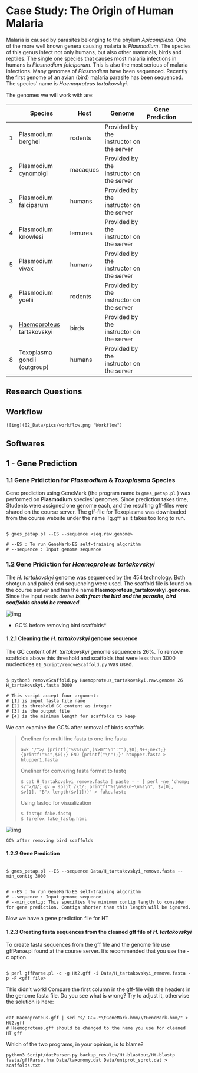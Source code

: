 # Case Study: The Origin of Human Malaria

Malaria is caused by parasites belonging to the phylum *Apicomplexa*. One of the more well known genera causing malaria is *Plasmodium*. The species of this genus infect not only humans, but also other mammals, birds and reptiles. The single one species that causes most malaria infections in humans is *Plasmodium falciparum*. This is also the most serious of malaria infections. Many genomes of *Plasmodium* have been sequenced. Recently the first genome of an avian (bird) malaria parasite has been sequenced. The species' name is *Haemoproteus tartakovskyi*.

The genomes we will work with are:

|   | Species                                                              | Host     | Genome                                   | Gene Prediction |  |  |
| - | -------------------------------------------------------------------- | -------- | ---------------------------------------- | --------------- | - | - |
| 1 | Plasmodium berghei                                                   | rodents  | Provided by the instructor on the server |                 |  |  |
| 2 | Plasmodium cynomolgi                                                 | macaques | Provided by the instructor on the server |                 |  |  |
| 3 | Plasmodium falciparum                                                | humans   | Provided by the instructor on the server |                 |  |  |
| 4 | Plasmodium knowlesi                                                  | lemures  | Provided by the instructor on the server |                 |  |  |
| 5 | Plasmodium vivax                                                     | humans   | Provided by the instructor on the server |                 |  |  |
| 6 | Plasmodium yoelii                                                    | rodents  | Provided by the instructor on the server |                 |  |  |
| 7 | [Haemoproteus](https://en.wikipedia.org/wiki/Haemoproteus) tartakovskyi | birds    | Provided by the instructor on the server |                 |  |  |
| 8 | Toxoplasma gondii (outgroup)                                         | humans   | Provided by the instructor on the server |                 |  |  |

## Research Questions

## Workflow

    ![img](02_Data/pics/workflow.png "Workflow")

## Softwares

## 1 - Gene Prediction

### **1.1 Gene Pridiction for *Plasmodium* & *Toxoplasma* Species**

Gene prediction using GeneMark (the program name is `gmes_petap.pl` ) was performed on **Plasmodium** species' genomes. Since prediction takes time, Students were assigned one genome each, and the resulting gff-files were shared on the course server. The gff-file for Toxoplasma was downloaded from the course website under the name Tg.gff as it takes too long to run.

```

$ gmes_petap.pl --ES --sequence <seq.raw.genome>

# --ES : To run GeneMark-ES self-training algorithm
# --sequence : Input genome sequence

```

### 1.2 Gene Pridiction for *Haemoproteus tartakovskyi*

The *H. tartakovskyi* genome was sequenced by the 454 technology. Both shotgun and paired end sequencing were used. The scaffold file is found on the course server and has the name **Haemoproteus_tartakovskyi.genome**. Since the input reads *derive **both from the bird and the parasite, bird scaffolds should be removed***.

![img](02_Data/pics/htGCbefore.png "GC% after removing bird scaffolds")

* GC% before removing bird scaffolds*

#### 1.2.1 Cleaning the *H. tartakovskyi* genome sequence

The GC content of *H. tartakovskyi* genome sequence is 26%. To remove scaffolds above this threshold and scaffolds that were less than 3000 nucleotides `01_Script/removeScaffold.py` was used.

```

$ python3 removeScaffold.py Haemoproteus_tartakovskyi.raw.genome 26 H_tartakovskyi.fasta 3000

# This script accept four argument:
# [1] is input fasta file name
# [2] is threshold GC content as integer
# [3] is the output file
# [4] is the minimum length for scaffolds to keep

```

We can examine the GC% after removal of birds scaffols

> Oneliner for multi line fasta to one line fasta
>
> ```
> awk '/^>/ {printf("%s%s\n",(N>0?"\n":""),$0);N++;next;} {printf("%s",$0);} END {printf("\n");}' htupper.fasta > htupper1.fasta
>
> ```
>
> Oneliner for convering fasta format to fastq
>
> ```
> $ cat H_tartakovskyi_remove.fasta | paste - - | perl -ne 'chomp; s/^>/@/; @v = split /\t/; printf("%s\n%s\n+\n%s\n", $v[0], $v[1], "B"x length($v[1]))' > fake.fastq
>
> ```
>
> Using fastqc for visualization
>
> ```
> $ fastqc fake.fastq 
> $ firefox fake_fastq.html
> ```

![img](02_Data/pics/htGCAfter.png "GC% after removing bird scaffolds")

    GC% after removing bird scaffolds

#### 1.2.2 Gene Prediction

```

$ gmes_petap.pl --ES --sequence Data/H_tartakovskyi_remove.fasta --min_contig 3000


# --ES : To run GeneMark-ES self-training algorithm
# --sequence : Input genome sequence
# --min_contig: This specifies the minimum contig length to consider for gene prediction. Contigs shorter than this length will be ignored.

```

Now we have a gene prediction file for HT

#### 1.2.3 Creating fasta sequences from the cleaned gff file of *H. tartakovskyi*

To create fasta sequences from the gff file and the genome file use gffParse.pl found at the course server. It’s recommended that you use the -c option.

```

$ perl gffParse.pl -c -g Ht2.gff -i Data/H_tartakovskyi_remove.fasta -p -F <gff file>

```

This didn’t work!
Compare the first column in the gff-file with the headers in the genome fasta file. Do you see what is wrong? Try to adjust it, otherwise the solution is here:

```

cat Haemoproteus.gff | sed "s/ GC=.*\tGeneMark.hmm/\tGeneMark.hmm/" > Ht2.gff
# Haemoproteus.gff should be changed to the name you use for cleaned HT gff

```

Which of the two programs, in your opinion, is to blame?

```
python3 Script/datParser.py backup_results/Ht.blastout/Ht.blastp fasta/gffParse.fna Data/taxonomy.dat Data/uniprot_sprot.dat > scaffolds.txt

```
